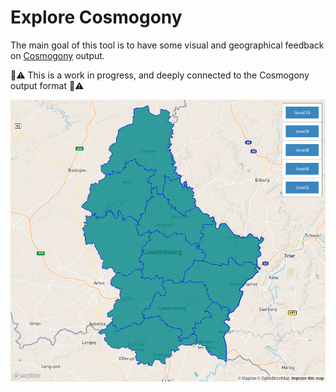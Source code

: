 # Explore Cosmogony

The main goal of this tool is to have some visual and geographical feedback on [Cosmogony](https://github.com/osm-without-borders/cosmogony) output.

:construction::warning: This is a work in progress, and deeply connected to the Cosmogony output format :construction::warning:

![example](src/images/cosmogony_explorer.gif)
